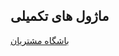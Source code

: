 ﻿## ماژول های تکمیلی


[باشگاه مشتریان](https://github.com/1stco/PayamGostarDocs/blob/master/help%202.5.4/Supplementary-modules/customer-club/customer-club.md)
